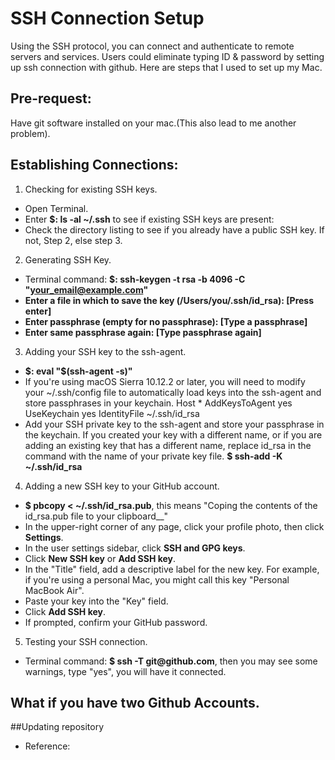 # SSH Connection Setup

Using the SSH protocol, you can connect and authenticate to remote servers and services. Users could eliminate typing ID & password by setting up ssh connection with github. Here are steps that I used to set up my Mac.

## Pre-request:
Have git software installed on your mac.(This also lead to me another problem).

## Establishing Connections:

1. Checking for existing SSH keys.
  * Open Terminal.
  * Enter __$: ls -al ~/.ssh__ to see if existing SSH keys are present:
  * Check the directory listing to see if you already have a public SSH key. If not, Step 2, else step 3.

2. Generating SSH Key.
  * Terminal command: __$: ssh-keygen -t rsa -b 4096 -C "your_email@example.com"__
  * __Enter a file in which to save the key (/Users/you/.ssh/id_rsa): [Press enter]__
  * __Enter passphrase (empty for no passphrase): [Type a passphrase]__
  * __Enter same passphrase again: [Type passphrase again]__
  
3. Adding your SSH key to the ssh-agent.
  * __$: eval "$(ssh-agent -s)"__
  * If you're using macOS Sierra 10.12.2 or later, you will need to modify your ~/.ssh/config file to automatically load keys into the ssh-agent and store passphrases in your keychain.
        Host *
         AddKeysToAgent yes
         UseKeychain yes
         IdentityFile ~/.ssh/id_rsa
  * Add your SSH private key to the ssh-agent and store your passphrase in the keychain. If you created your key with a different name, or if you are adding an existing key that has a different name, replace id_rsa in the command with the name of your private key file.
    __$ ssh-add -K ~/.ssh/id_rsa__
4. Adding a new SSH key to your GitHub account.
  * __$ pbcopy < ~/.ssh/id_rsa.pub__, this means "Coping the contents of the id_rsa.pub file to your clipboard__"
  * In the upper-right corner of any page, click your profile photo, then click __Settings__.
  * In the user settings sidebar, click __SSH and GPG keys__.
  * Click __New SSH key__ or __Add SSH key__.
  * In the "Title" field, add a descriptive label for the new key. For example, if you're using a personal Mac, you might call this key "Personal MacBook Air".
  * Paste your key into the "Key" field.
  * Click __Add SSH key__.
  * If prompted, confirm your GitHub password.
5. Testing your SSH connection.
  * Terminal command: __$ ssh -T git@github.com__, then you may see some warnings, type "yes", you will have it connected.
  
## What if you have two Github Accounts.

##Updating repository

  * Reference:

  

